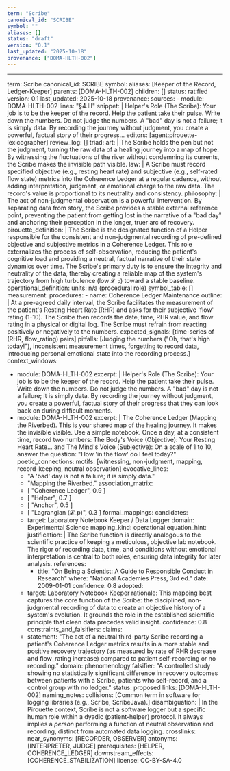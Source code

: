 ```yaml
---
term: "Scribe"
canonical_id: "SCRIBE"
symbol: ""
aliases: []
status: "draft"
version: "0.1"
last_updated: "2025-10-18"
provenance: ["DOMA-HLTH-002"]
---
```


---
term: Scribe
canonical_id: SCRIBE
symbol: 
aliases: [Keeper of the Record, Ledger-Keeper]
parents: [DOMA-HLTH-002]
children: []
status: ratified
version: 0.1
last_updated: 2025-10-18
provenance:
  sources:
    - module: DOMA-HLTH-002
      lines: "§4.III"
      snippet: |
        Helper's Role (The Scribe): Your job is to be the keeper of the record. Help the patient take their pulse. Write down the numbers. Do not judge the numbers. A "bad" day is not a failure; it is simply data. By recording the journey without judgment, you create a powerful, factual story of their progress...
  editors: [agent:pirouette-lexicographer]
  review_log: []
triad:
  art: |
    The Scribe holds the pen but not the judgment, turning the raw data of a healing journey into a map of hope. By witnessing the fluctuations of the river without condemning its currents, the Scribe makes the invisible path visible.
  law: |
    A Scribe must record specified objective (e.g., resting heart rate) and subjective (e.g., self-rated flow state) metrics into the Coherence Ledger at a regular cadence, without adding interpretation, judgment, or emotional charge to the raw data. The record's value is proportional to its neutrality and consistency.
  philosophy: |
    The act of non-judgmental observation is a powerful intervention. By separating data from story, the Scribe provides a stable external reference point, preventing the patient from getting lost in the narrative of a "bad day" and anchoring their perception in the longer, truer arc of recovery.
pirouette_definition: |
  The Scribe is the designated function of a Helper responsible for the consistent and non-judgmental recording of pre-defined objective and subjective metrics in a Coherence Ledger. This role externalizes the process of self-observation, reducing the patient's cognitive load and providing a neutral, factual narrative of their state dynamics over time. The Scribe's primary duty is to ensure the integrity and neutrality of the data, thereby creating a reliable map of the system's trajectory from high turbulence (low `𝓛_p`) toward a stable baseline.
operational_definition:
  units: n/a (procedural role)
  symbol_table: []
  measurement:
    procedures:
      - name: Coherence Ledger Maintenance
        outline: |
          At a pre-agreed daily interval, the Scribe facilitates the measurement of the patient's Resting Heart Rate (RHR) and asks for their subjective 'flow' rating (1-10). The Scribe then records the date, time, RHR value, and flow rating in a physical or digital log. The Scribe must refrain from reacting positively or negatively to the numbers.
        expected_signals: [time-series of (RHR, flow_rating) pairs]
        pitfalls: [Judging the numbers ("Oh, that's high today!"), inconsistent measurement times, forgetting to record data, introducing personal emotional state into the recording process.]
context_windows:
  - module: DOMA-HLTH-002
    excerpt: |
      Helper's Role (The Scribe): Your job is to be the keeper of the record. Help the patient take their pulse. Write down the numbers. Do not judge the numbers. A "bad" day is not a failure; it is simply data. By recording the journey without judgment, you create a powerful, factual story of their progress that they can look back on during difficult moments.
  - module: DOMA-HLTH-002
    excerpt: |
      The Coherence Ledger (Mapping the Riverbed). This is your shared map of the healing journey. It makes the invisible visible. Use a simple notebook. Once a day, at a consistent time, record two numbers: The Body's Voice (Objective): Your Resting Heart Rate... and The Mind's Voice (Subjective): On a scale of 1 to 10, answer the question: "How 'in the flow' do I feel today?"
poetic_connections:
  motifs: [witnessing, non-judgment, mapping, record-keeping, neutral observation]
  evocative_lines:
    - "A 'bad' day is not a failure; it is simply data."
    - "Mapping the Riverbed."
  association_matrix:
    - [ "Coherence Ledger", 0.9 ]
    - [ "Helper", 0.7 ]
    - [ "Anchor", 0.5 ]
    - [ "Lagrangian (𝓛_p)", 0.3 ]
formal_mappings:
  candidates:
    - target: Laboratory Notebook Keeper / Data Logger
      domain: Experimental Science
      mapping_kind: operational
      equation_hint:
      justification: |
        The Scribe function is directly analogous to the scientific practice of keeping a meticulous, objective lab notebook. The rigor of recording data, time, and conditions without emotional interpretation is central to both roles, ensuring data integrity for later analysis.
      references:
        - title: "On Being a Scientist: A Guide to Responsible Conduct in Research"
          where: "National Academies Press, 3rd ed."
          date: 2009-01-01
      confidence: 0.8
  adopted:
    - target: Laboratory Notebook Keeper
      rationale: This mapping best captures the core function of the Scribe: the disciplined, non-judgmental recording of data to create an objective history of a system's evolution. It grounds the role in the established scientific principle that clean data precedes valid insight.
      confidence: 0.8
constraints_and_falsifiers:
  claims:
    - statement: "The act of a neutral third-party Scribe recording a patient's Coherence Ledger metrics results in a more stable and positive recovery trajectory (as measured by rate of RHR decrease and flow_rating increase) compared to patient self-recording or no recording."
      domain: phenomenology
      falsifier: "A controlled study showing no statistically significant difference in recovery outcomes between patients with a Scribe, patients who self-record, and a control group with no ledger."
      status: proposed
      links: [DOMA-HLTH-002]
naming_notes:
  collisions: [Common term in software for logging libraries (e.g., Scribe, ScribeJava).]
  disambiguation: |
    In the Pirouette context, Scribe is not a software logger but a specific human role within a dyadic (patient-helper) protocol. It always implies a *person* performing a function of neutral observation and recording, distinct from automated data logging.
crosslinks:
  near_synonyms: [RECORDER, OBSERVER]
  antonyms: [INTERPRETER, JUDGE]
  prerequisites: [HELPER, COHERENCE_LEDGER]
  downstream_effects: [COHERENCE_STABILIZATION]
license: CC-BY-SA-4.0